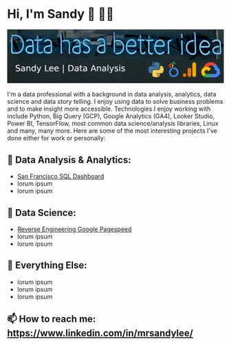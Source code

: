# Hi, I'm Sandy 👋 👨‍💻

<img src="https://raw.githubusercontent.com/sandy-lee/sandy-lee/master/portfolio_banner.png" alt="lorum impsum">

I'm a data professional with a background in data analysis, analytics, data science and data story telling. I enjoy using data to solve business problems and to make insight more accessible.  Technologies I enjoy working with include Python, Big Query (GCP), Google Analytics (GA4), Looker Studio, Power BI, TensorFlow, most common data science/analysis libraries, Linux and many, many more. Here are some of the most interesting projects I've done either for work or personally: 

## 🔭 Data Analysis & Analytics:
- [San Francisco SQL Dashboard](https://github.com/sandy-lee/San-Francisco-Bike-SQL-Dashboard)
- lorum ipsum
- lorum ipsum

## 🔬 Data Science:
- [Reverse Engineering Google Pagespeed](https://github.com/sandy-lee/Reverse-Engineering-Google-Pagespeed)
- lorum ipsum
- lorum ipsum

## 💾 Everything Else:
- lorum ipsum
- lorum ipsum
- lorum ipsum

## 📫 How to reach me: https://www.linkedin.com/in/mrsandylee/




